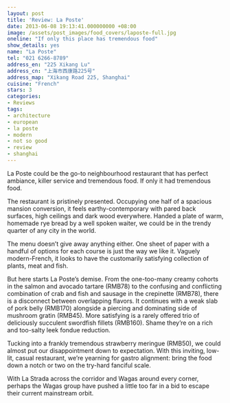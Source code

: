 ```yaml
---
layout: post
title: 'Review: La Poste'
date: 2013-06-08 19:13:41.000000000 +08:00
image: /assets/post_images/food_covers/laposte-full.jpg
oneline: "If only this place has tremendous food"
show_details: yes
name: "La Poste"
tel: "021 6266-8789"
address_en: "225 Xikang Lu"
address_cn: "上海市西康路225号"
address_map: "Xikang Road 225, Shanghai"
cuisine: "French"
stars: 3
categories:
- Reviews
tags:
- architecture
- european
- la poste
- modern
- not so good
- review
- shanghai
---
```

La Poste could be the go-to neighbourhood restaurant that has perfect ambiance, killer service and tremendous food. If only it had tremendous food.

The restaurant is pristinely presented. Occupying one half of a spacious mansion conversion, it feels earthy-contemporary with pared back surfaces, high ceilings and dark wood everywhere. Handed a plate of warm, homemade rye bread by a well spoken waiter, we could be in the trendy quarter of any city in the world.

The menu doesn’t give away anything either. One sheet of paper with a handful of options for each course is just the way we like it. Vaguely modern-French, it looks to have the customarily satisfying collection of plants, meat and fish.

But here starts La Poste’s demise. From the one-too-many creamy cohorts in the salmon and avocado tartare (RMB78) to the confusing and conflicting combination of crab and fish and sausage in the crepinette (RMB78), there is a disconnect between overlapping flavors. It continues with a weak slab of pork belly (RMB170) alongside a piercing and dominating side of mushroom gratin (RMB45). More satisfying is a rarely offered trio of deliciously succulent swordfish fillets (RMB160). Shame they’re on a rich and too-salty leek fondue reduction.

Tucking into a frankly tremendous strawberry meringue (RMB50), we could almost put our disappointment down to expectation. With this inviting, low-lit, casual restaurant, we’re yearning for gastro alignment: bring the food down a notch or two on the try-hard fanciful scale.

With La Strada across the corridor and Wagas around every corner, perhaps the Wagas group have pushed a little too far in a bid to escape their current mainstream orbit.

